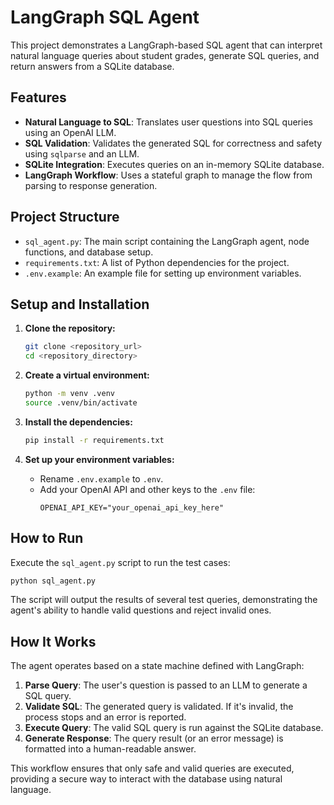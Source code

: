 # LangGraph SQL Agent

This project demonstrates a LangGraph-based SQL agent that can interpret natural language queries about student grades, generate SQL queries, and return answers from a SQLite database.

## Features

- **Natural Language to SQL**: Translates user questions into SQL queries using an OpenAI LLM.
- **SQL Validation**: Validates the generated SQL for correctness and safety using `sqlparse` and an LLM.
- **SQLite Integration**: Executes queries on an in-memory SQLite database.
- **LangGraph Workflow**: Uses a stateful graph to manage the flow from parsing to response generation.

## Project Structure

- `sql_agent.py`: The main script containing the LangGraph agent, node functions, and database setup.
- `requirements.txt`: A list of Python dependencies for the project.
- `.env.example`: An example file for setting up environment variables.

## Setup and Installation

1.  **Clone the repository:**
    ```bash
    git clone <repository_url>
    cd <repository_directory>
    ```

2.  **Create a virtual environment:**
    ```bash
    python -m venv .venv
    source .venv/bin/activate
    ```

3.  **Install the dependencies:**
    ```bash
    pip install -r requirements.txt
    ```

4.  **Set up your environment variables:**
    -   Rename `.env.example` to `.env`.
    -   Add your OpenAI API and other keys to the `.env` file:
        ```
        OPENAI_API_KEY="your_openai_api_key_here"
        ```

## How to Run

Execute the `sql_agent.py` script to run the test cases:

```bash
python sql_agent.py
```

The script will output the results of several test queries, demonstrating the agent's ability to handle valid questions and reject invalid ones.

## How It Works

The agent operates based on a state machine defined with LangGraph:

1.  **Parse Query**: The user's question is passed to an LLM to generate a SQL query.
2.  **Validate SQL**: The generated query is validated. If it's invalid, the process stops and an error is reported.
3.  **Execute Query**: The valid SQL query is run against the SQLite database.
4.  **Generate Response**: The query result (or an error message) is formatted into a human-readable answer.

This workflow ensures that only safe and valid queries are executed, providing a secure way to interact with the database using natural language.
